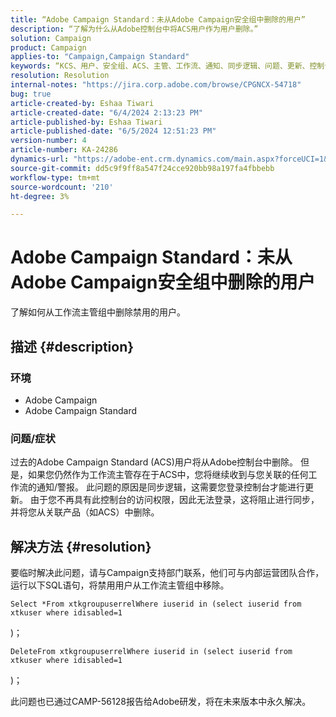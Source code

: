 ```yaml
---
title: “Adobe Campaign Standard：未从Adobe Campaign安全组中删除的用户”
description: “了解为什么从Adobe控制台中将ACS用户作为用户删除。”
solution: Campaign
product: Campaign
applies-to: "Campaign,Campaign Standard"
keywords: “KCS、用户、安全组、ACS、主管、工作流、通知、同步逻辑、问题、更新、控制台”
resolution: Resolution
internal-notes: "https://jira.corp.adobe.com/browse/CPGNCX-54718"
bug: true
article-created-by: Eshaa Tiwari
article-created-date: "6/4/2024 2:13:23 PM"
article-published-by: Eshaa Tiwari
article-published-date: "6/5/2024 12:51:23 PM"
version-number: 4
article-number: KA-24286
dynamics-url: "https://adobe-ent.crm.dynamics.com/main.aspx?forceUCI=1&pagetype=entityrecord&etn=knowledgearticle&id=c2b0c897-7c22-ef11-840b-6045bd0201f5"
source-git-commit: dd5c9f9ff8a547f24cce920bb98a197fa4fbbebb
workflow-type: tm+mt
source-wordcount: '210'
ht-degree: 3%

---
```


# Adobe Campaign Standard：未从Adobe Campaign安全组中删除的用户


了解如何从工作流主管组中删除禁用的用户。

## 描述 {#description}


### 环境

- Adobe Campaign
- Adobe Campaign Standard


### 问题/症状

过去的Adobe Campaign Standard (ACS)用户将从Adobe控制台中删除。 但是，如果您仍然作为工作流主管存在于ACS中，您将继续收到与您关联的任何工作流的通知/警报。 此问题的原因是同步逻辑，这需要您登录控制台才能进行更新。 由于您不再具有此控制台的访问权限，因此无法登录，这将阻止进行同步，并将您从关联产品（如ACS）中删除。


## 解决方法 {#resolution}


要临时解决此问题，请与Campaign支持部门联系，他们可与内部运营团队合作，运行以下SQL语句，将禁用用户从工作流主管组中移除。




```
Select *From xtkgroupuserrelWhere iuserid in (select iuserid from xtkuser where idisabled=1
```

)；



```
DeleteFrom xtkgroupuserrelWhere iuserid in (select iuserid from xtkuser where idisabled=1
```

)；

此问题也已通过CAMP-56128报告给Adobe研发，将在未来版本中永久解决。